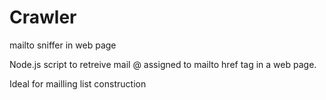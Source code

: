 # Crawler
mailto sniffer in web page

Node.js script to retreive mail @ assigned to mailto href tag in a web page.

Ideal for mailling list construction
